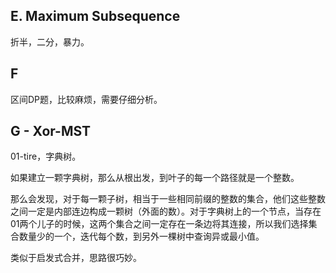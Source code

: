 ## E. Maximum Subsequence

折半，二分，暴力。

## F

区间DP题，比较麻烦，需要仔细分析。

## G - Xor-MST

01-tire，字典树。

如果建立一颗字典树，那么从根出发，到叶子的每一个路径就是一个整数。

那么会发现，对于每一颗子树，相当于一些相同前缀的整数的集合，他们这些整数之间一定是内部连边构成一颗树（外面的数）。对于字典树上的一个节点，当存在01两个儿子的时候，这两个集合之间一定存在一条边将其连接，所以我们选择集合数量少的一个，迭代每个数，到另外一棵树中查询异或最小值。

类似于启发式合并，思路很巧妙。